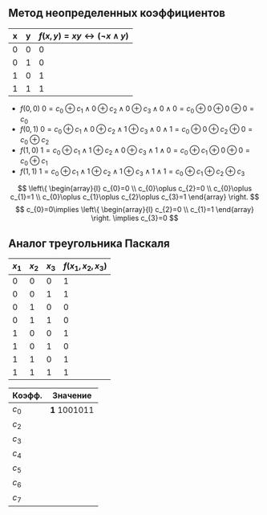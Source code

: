 ## Метод неопределенных коэффициентов

| x   | y   | $f(x,y)=xy\leftrightarrow (\neg x\land y)$ |
| --- | --- | ------------------------------------------ |
| 0   | 0   | 0                                          |
| 0   | 1   | 0                                          |
| 1   | 0   | 1                                          |
| 1   | 1   | 1                                          |

- $f(0,0)$
  $0=c_{0}\oplus c_{1}\land0\oplus c_{2}\land 0\oplus c_{3}\land 0\land 0=c_{0}\oplus 0\oplus0\oplus 0=c_{0}$
- $f(0,1)$
  $0=c_{0}\oplus c_{1}\land0\oplus c_{2}\land 1\oplus c_{3}\land 0\land 1=c_{0}\oplus0\oplus c_{2}\oplus0=c_{0}\oplus c_{2}$
- $f(1,0)$
  $1=c_{0}\oplus c_{1}\land1\oplus c_{2}\land 0\oplus c_{3}\land 1\land 0=c_{0}\oplus c_{1}\oplus{0}\oplus0=c_{0}\oplus c_{1}$
- $f(1,1)$
  $1=c_{0}\oplus c_{1}\land1\oplus c_{2}\land 1\oplus c_{3}\land 1\land 1=c_{0}\oplus c_{1}\oplus c_{2}\oplus c_{3}$

$$
\left\{
\begin{array}{l}
c_{0}=0 \\
c_{0}\oplus c_{2}=0 \\
c_{0}\oplus c_{1}=1 \\
c_{0}\oplus c_{1}\oplus c_{2}\oplus c_{3}=1
\end{array}
\right.
$$
$$
c_{0}=0\implies 
\left\{
\begin{array}{l}
c_{2}=0 \\
c_{1}=1
\end{array}
\right.
\implies c_{3}=0
$$

## Аналог треугольника Паскаля


| $x_{1}$ | $x_{2}$ | $x_{3}$ | $f(x_{1},x_{2},x_{3})$ |
| ------- | ------- | ------- | ---------------------- |
| 0       | 0       | 0       | 1                      |
| 0       | 0       | 1       | 1                      |
| 0       | 1       | 0       | 0                      |
| 0       | 1       | 1       | 0                      |
| 1       | 0       | 0       | 1                      |
| 1       | 0       | 1       | 0                      |
| 1       | 1       | 0       | 1                      |
| 1       | 1       | 1       | 1                      |

| Коэфф.  | Значение      |
| ------- | ------------- |
| $c_{0}$ | **1** 1001011 |
| $c_{2}$ |               |
| $c_{3}$ |               |
| $c_{4}$ |               |
| $c_{5}$ |               |
| $c_{6}$ |               |
| $c_{7}$ |               |
